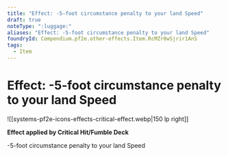 ```yaml
---
title: "Effect: -5-foot circumstance penalty to your land Speed"
draft: true
noteType: ":luggage:"
aliases: "Effect: -5-foot circumstance penalty to your land Speed"
foundryId: Compendium.pf2e.other-effects.Item.RcMZr0wSjrir1AnS
tags:
  - Item
---
```


# Effect: -5-foot circumstance penalty to your land Speed
![[systems-pf2e-icons-effects-critical-effect.webp|150 lp right]]

**Effect applied by Critical Hit/Fumble Deck**

\-5-foot circumstance penalty to your land Speed
